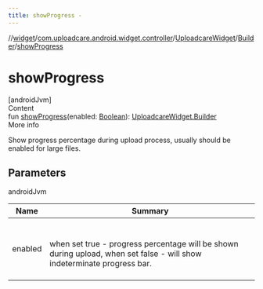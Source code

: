 ```yaml
---
title: showProgress -
---
```

//[widget](../../../index.md)/[com.uploadcare.android.widget.controller](../../index.md)/[UploadcareWidget](../index.md)/[Builder](index.md)/[showProgress](show-progress.md)



# showProgress  
[androidJvm]  
Content  
fun [showProgress](show-progress.md)(enabled: [Boolean](https://kotlinlang.org/api/latest/jvm/stdlib/kotlin/-boolean/index.html)): [UploadcareWidget.Builder](index.md)  
More info  


Show progress percentage during upload process, usually should be enabled for large files.



## Parameters  
  
androidJvm  
  
|  Name|  Summary| 
|---|---|
| <a name="com.uploadcare.android.widget.controller/UploadcareWidget.Builder/showProgress/#kotlin.Boolean/PointingToDeclaration/"></a>enabled| <a name="com.uploadcare.android.widget.controller/UploadcareWidget.Builder/showProgress/#kotlin.Boolean/PointingToDeclaration/"></a><br><br>when set true - progress percentage will be shown during upload, when set false - will show indeterminate progress bar.<br><br>
  
  



